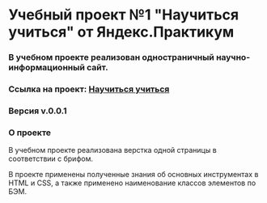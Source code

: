 # **Учебный проект №1 "Научиться учиться" от Яндекс.Практикум**
### В учебном проекте реализован одностраничный научно-информационный сайт.
### Ссылка на проект: [Научиться учиться](https://rd1878.github.io/praktikum_project_1/)
### Версия v.0.0.1

### О проекте

В учебном проекте реализована верстка одной страницы в соответствии с брифом.

В проекте применены полученные знания об основных инструментах в HTML и CSS, а также применено наименование классов элементов по БЭМ.
